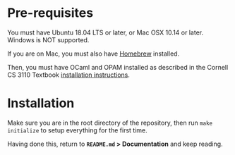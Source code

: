 # Pre-requisites

You must have Ubuntu 18.04 LTS or later, or Mac OSX 10.14 or later. Windows is NOT supported.

If you are on Mac, you must also have [Homebrew](https://brew.sh/) installed.

Then, you must have OCaml and OPAM installed as described in the Cornell CS 3110 Textbook [installation instructions](https://cs3110.github.io/textbook/chapters/preface/install.html#).

# Installation

Make sure you are in the root directory of the repository, then run `make initialize` to setup everything for the first time.

Having done this, return to **`README.md` > Documentation** and keep reading.

